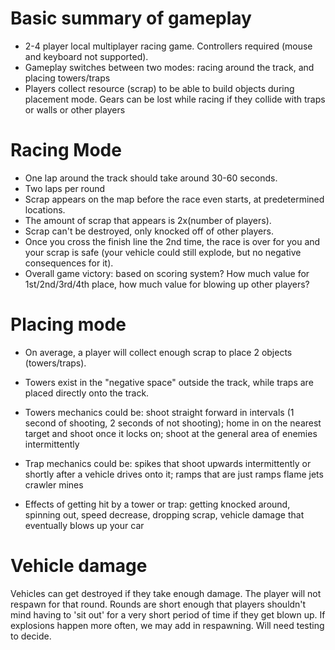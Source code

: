 # Basic summary of gameplay
- 2-4 player local multiplayer racing game. Controllers required (mouse and keyboard not supported).
- Gameplay switches between two modes: racing around the track, and placing towers/traps
- Players collect resource (scrap) to be able to build objects during placement mode. Gears can be lost while racing if they collide
  with traps or walls or other players

# Racing Mode
- One lap around the track should take around 30-60 seconds.
- Two laps per round
- Scrap appears on the map before the race even starts, at predetermined locations.
- The amount of scrap that appears is 2x(number of players).
- Scrap can't be destroyed, only knocked off of other players.
- Once you cross the finish line the 2nd time, the race is over for you and your scrap is safe (your vehicle could still explode, but no negative consequences for it).
- Overall game victory: based on scoring system? How much value for 1st/2nd/3rd/4th place, how much value for blowing up other players?

# Placing mode
- On average, a player will collect enough scrap to place 2 objects (towers/traps).
- Towers exist in the "negative space" outside the track, while traps are placed directly onto the track.
- Towers mechanics could be: shoot straight forward in intervals (1 second of shooting, 2 seconds of not shooting);
                             home in on the nearest target and shoot once it locks on;
                             shoot at the general area of enemies intermittently
                             
- Trap mechanics could be: spikes that shoot upwards intermittently or shortly after a vehicle drives onto it;
                           ramps that are just ramps
                           flame jets
                           crawler mines
                           
                           
- Effects of getting hit by a tower or trap: getting knocked around, spinning out, speed decrease, dropping scrap, vehicle damage that eventually blows up your car


# Vehicle damage
Vehicles can get destroyed if they take enough damage. The player will not respawn for that round. Rounds are short enough that players shouldn't mind having to 'sit out' for a very short period of time if they get blown up. If explosions happen more often, we may add in respawning. Will need testing to decide.
